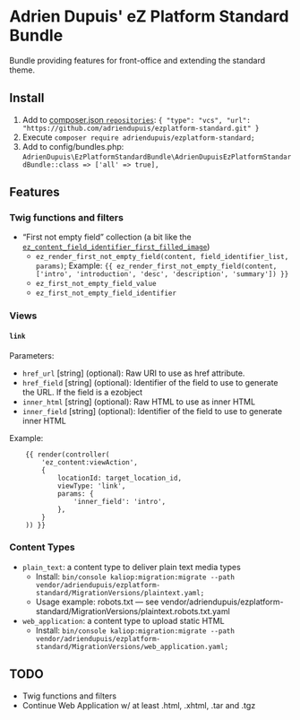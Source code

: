 Adrien Dupuis' eZ Platform Standard Bundle
==========================================

Bundle providing features for front-office and extending the standard theme.

Install
-------

1. Add to [composer.json `repositories`](https://getcomposer.org/doc/04-schema.md#repositories): `{ "type": "vcs", "url": "https://github.com/adriendupuis/ezplatform-standard.git" }`
1. Execute `composer require adriendupuis/ezplatform-standard;`
1. Add to config/bundles.php: `AdrienDupuis\EzPlatformStandardBundle\AdrienDupuisEzPlatformStandardBundle::class => ['all' => true],`

Features
--------

### Twig functions and filters

* “First not empty field” collection (a bit like the [`ez_content_field_identifier_first_filled_image`](https://doc.ibexa.co/en/master/guide/twig_functions_reference/#ez_content_field_identifier_first_filled_image))
  - `ez_render_first_not_empty_field(content, field_identifier_list, params)`; Example: `{{ ez_render_first_not_empty_field(content, ['intro', 'introduction', 'desc', 'description', 'summary']) }}`
  - `ez_first_not_empty_field_value`
  - `ez_first_not_empty_field_identifier`

### Views

#### `link`

Parameters:
- `href_url` [string] (optional): Raw URI to use as href attribute.
- `href_field` [string] (optional): Identifier of the field to use to generate the URL. If the field is a ezobject
- `inner_html` [string] (optional): Raw HTML to use as inner HTML
- `inner_field` [string] (optional): Identifier of the field to use to generate inner HTML


Example:

```twig
    {{ render(controller(
        'ez_content:viewAction',
        {
            locationId: target_location_id,
            viewType: 'link',
            params: {
                'inner_field': 'intro',
            },
        }
    )) }}
```

### Content Types

* `plain_text`: a content type to deliver plain text media types
  - Install: `bin/console kaliop:migration:migrate --path vendor/adriendupuis/ezplatform-standard/MigrationVersions/plaintext.yaml;`
  - Usage example: robots.txt — see vendor/adriendupuis/ezplatform-standard/MigrationVersions/plaintext.robots.txt.yaml
* `web_application`: a content type to upload static HTML
  - Install: `bin/console kaliop:migration:migrate --path vendor/adriendupuis/ezplatform-standard/MigrationVersions/web_application.yaml;`

TODO
----

- Twig functions and filters
- Continue Web Application w/ at least .html, .xhtml, .tar and .tgz
